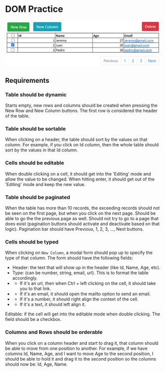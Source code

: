 # DOM Practice

![](./TableExample.jpeg)

## Requirements

### Table should be dynamic

Starts empty, new rows and columns should be created when pressing the New Row and New Column buttons. The first row is considered the header of the table.

### Table should be sortable

When clicking on a header, the table should sort by the values on that column. For example, if you click on Id column, then the whole table should sort by the values in that Id column.

### Cells should be editable

When double clicking on a cell, it should get into the 'Editing' mode and allow the value to be changed. When hitting enter, it should get out of the 'Editing' mode and keep the new value.

### Table should be paginated

When the table has more than 10 records, the exceeding records should not be seen on the first page, but when you click on the next page. Should be able to go the the previous page as well. Should not try to go to a page that does exist (pagination buttons should activate and deactivate based on that logic). Pagination bar should have Previous, 1, 2, 3, ..., Next buttons.

### Cells should be typed

When clicking on `New Column`, a modal form should pop up to specify the type of that column. The form should have the following fields:

- Header: the text that will show up in the header (like Id, Name, Age, etc).
- Type: (can be number, string, email, url). This is to format the table accordingly. 
- - If it's an url, then when Ctrl + left clicking on the cell, it should take you to that link. 
- - If it's an email, it should open the mailto option to send an email. 
- - If it's a number, it should right align the context of the cell.
- - If it's a text, it should left align it.

Editable: if the cell will get into the editable mode when double clicking. The field should be a checkbox.

### Columns and Rows should be orderable

When you click on a column header and start to drag it, that column should be able to move from one position to another. For example, if we have columns Id, Name, Age, and I want to move Age to the second position, I should be able to hold it and drag it to the second position so the columns should now be: Id, Age, Name.